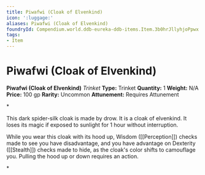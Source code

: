 ```yaml
---
title: Piwafwi (Cloak of Elvenkind)
icon: ':luggage:'
aliases: Piwafwi (Cloak of Elvenkind)
foundryId: Compendium.world.ddb-eureka-ddb-items.Item.3b0hrJllyhjoPpwx
tags:
- Item
---
```


# Piwafwi (Cloak of Elvenkind)

**Piwafwi (Cloak of Elvenkind)**
_Trinket_
**Type:** Trinket
**Quantity:** 1
**Weight:** N/A
**Price:** 100 gp
**Rarity:** Uncommon
**Attunement:** Requires Attunement

*<p>This dark spider-silk cloak is made by drow. It is a cloak of elvenkind. It loses its magic if exposed to sunlight for 1 hour without interruption.

While you wear this cloak with its hood up, Wisdom ([[Perception]]) checks made to see you have disadvantage, and you have advantage on Dexterity ([[Stealth]]) checks made to hide, as the cloak's color shifts to camouflage you. Pulling the hood up or down requires an action.</p>*